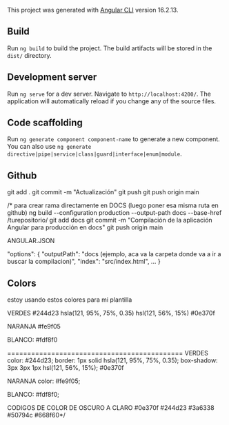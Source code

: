 This project was generated with [Angular CLI](https://github.com/angular/angular-cli) version 16.2.13.

## Build

Run `ng build` to build the project. The build artifacts will be stored in the `dist/` directory.

## Development server

Run `ng serve` for a dev server. Navigate to `http://localhost:4200/`. The application will automatically reload if you change any of the source files.

## Code scaffolding

Run `ng generate component component-name` to generate a new component. You can also use `ng generate directive|pipe|service|class|guard|interface|enum|module`.

## Github
  git add .
  git commit -m "Actualización"
  git push
  git push origin main



/*
  para crear rama directamente en DOCS (luego poner esa misma ruta en github)
ng build --configuration production --output-path docs --base-href /turepositorio/
git add docs
git commit -m "Compilación de la aplicación Angular para producción en docs"
git push origin main


ANGULAR.JSON

"options": {
    "outputPath": "docs (ejemplo, aca va la carpeta donde va a ir a buscar la compilacion)",
    "index": "src/index.html",
    ...
}

## Colors

estoy usando estos colores para mi plantilla

VERDES
#244d23
hsla(121, 95%, 75%, 0.35)
hsl(121, 56%, 15%)
#0e370f  

NARANJA
#fe9f05

BLANCO:
#fdf8f0


============================================
VERDES
  color: #244d23;
  border: 1px solid hsla(121, 95%, 75%, 0.35);
  box-shadow: 3px 3px 1px hsl(121, 56%, 15%);
   #0e370f 

NARANJA
color: #fe9f05;

BLANCO:
#fdf8f0; 

CODIGOS DE COLOR DE OSCURO A CLARO
#0e370f
#244d23
#3a6338
#50794c
#668f60*/






